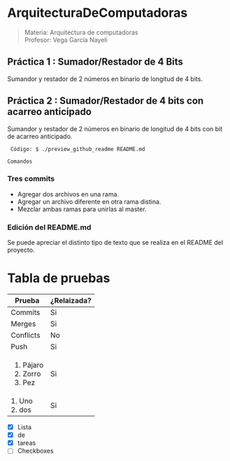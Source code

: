 ArquitecturaDeComputadoras
=============

> Materia: Arquitectura de computadoras <br>
> Profesor: Vega García Nayeli

## Práctica 1 : Sumador/Restador de 4 Bits

Sumandor y restador de 2 números en binario de longitud de 4 bits.

## Práctica 2 : Sumador/Restador de 4 bits con acarreo anticipado

Sumandor y restador de 2 números en binario de longitud de 4 bits con bit de acarreo anticipado.
```
 Código: $ ./preview_github_readme README.md
```

`Comandos`

### Tres commits

- Agregar dos archivos en una rama.
- Agregar un archivo diferente en otra rama distina.
- Mezclar ambas ramas para unirlas al master.

### Edición del README.md

Se puede apreciar el distinto tipo de texto que se realiza en el README del proyecto.

# Tabla de pruebas

| Prueba  | ¿Relaizada? |
|-------- |-------|
|  Commits   |   Si   |
|  Merges   |   Si   |
|  Conflicts   |   No   |
|  Push   |   Si   |
| <ol><li>Pájaro</li><li>Zorro</li><li>Pez</li></ol>   |   Si   |
|  1. Uno <br /> 2. dos    |   Si   |

- [x] Lista
- [x] de
- [x] tareas
- [ ] Checkboxes